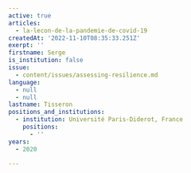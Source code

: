 ```yaml
---
active: true
articles:
  - la-lecon-de-la-pandemie-de-covid-19
createdAt: '2022-11-10T08:35:33.251Z'
exerpt: ''
firstname: Serge
is_institution: false
issue:
  - content/issues/assessing-resilience.md
language:
  - null
  - null
lastname: Tisseron
positions_and_institutions:
  - institution: Université Paris-Diderot, France
    positions:
      - ''
years:
  - 2020

---
```

